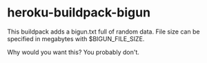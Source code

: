 # heroku-buildpack-bigun

This buildpack adds a bigun.txt full of random data. File size can be specified
in megabytes with $BIGUN_FILE_SIZE.


Why would you want this? You probably don't.

